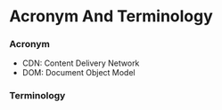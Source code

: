 # Acronym And Terminology
### Acronym
- CDN: Content Delivery Network
- DOM: Document Object Model




### Terminology